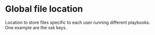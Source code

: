 # Global file location

Location to store files specific to each user running different playbooks. One example are the ssk keys.

